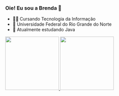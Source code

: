 ### Oie! Eu sou a Brenda 👋

- 👩‍🎓 Cursando Tecnologia da Informação
- 🏫 Universidade Federal do Rio Grande do Norte
- 📖 Atualmente estudando Java

<div>
  <a href="https://beacons.ai/BrendaDantas">
  <img height="170em" src="https://github-readme-stats.vercel.app/api?username=BrendaDantas&show_icons=true&theme=tokyonight&include_all_commits=true&count_private=true"/>    
  <img height="170em" src="https://github-readme-stats.vercel.app/api/top-langs/?username=BrendaDantas&layout=compact&langs_count=16&theme=tokyonight"/>

 </div>
